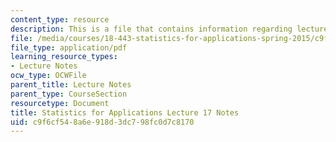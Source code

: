 ```yaml
---
content_type: resource
description: This is a file that contains information regarding lecture 17 notes.
file: /media/courses/18-443-statistics-for-applications-spring-2015/c9f6cf548a6e918d3dc798fc0d7c8170_MIT18_443S15_LEC17.pdf
file_type: application/pdf
learning_resource_types:
- Lecture Notes
ocw_type: OCWFile
parent_title: Lecture Notes
parent_type: CourseSection
resourcetype: Document
title: Statistics for Applications Lecture 17 Notes
uid: c9f6cf54-8a6e-918d-3dc7-98fc0d7c8170
---
```

